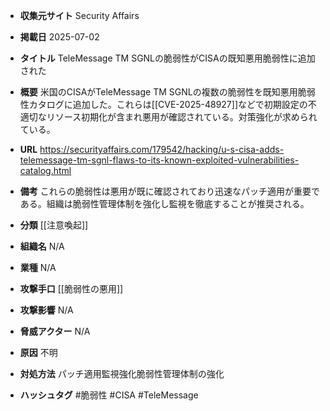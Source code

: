 - **収集元サイト**
Security Affairs

- **掲載日**
2025-07-02

- **タイトル**
TeleMessage TM SGNLの脆弱性がCISAの既知悪用脆弱性に追加された

- **概要**
米国のCISAがTeleMessage TM SGNLの複数の脆弱性を既知悪用脆弱性カタログに追加した。これらは[[CVE-2025-48927]]などで初期設定の不適切なリソース初期化が含まれ悪用が確認されている。対策強化が求められている。

- **URL**
https://securityaffairs.com/179542/hacking/u-s-cisa-adds-telemessage-tm-sgnl-flaws-to-its-known-exploited-vulnerabilities-catalog.html

- **備考**
これらの脆弱性は悪用が既に確認されており迅速なパッチ適用が重要である。組織は脆弱性管理体制を強化し監視を徹底することが推奨される。

- **分類**
[[注意喚起]]

- **組織名**
N/A

- **業種**
N/A

- **攻撃手口**
[[脆弱性の悪用]]

- **攻撃影響**
N/A

- **脅威アクター**
N/A

- **原因**
不明

- **対処方法**
パッチ適用監視強化脆弱性管理体制の強化

- **ハッシュタグ**
#脆弱性 #CISA #TeleMessage
